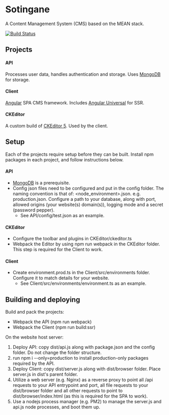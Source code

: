 # Sotingane
A Content Management System (CMS) based on the MEAN stack.

[![Build Status](https://travis-ci.com/Trysor/Sotingane.svg?branch=master)](https://travis-ci.com/Trysor/Sotingane)

## Projects

#### API

Processes user data, handles authentication and storage. Uses [MongoDB](https://www.mongodb.com) for storage.

#### Client

[Angular](https://angular.io/) SPA CMS framework. Includes [Angular Universal](https://universal.angular.io/) for SSR.

#### CKEditor

A custom build of [CKEditor 5](https://ckeditor.com/ckeditor-5/). Used by the client. 


## Setup

Each of the projects require setup before they can be built. Install npm packages in each project, and follow instructions below.

#### API

* [MongoDB](https://www.mongodb.com) is a prerequisite.
* Config json files need to be configured and put in the config folder. The naming convention is that of: <node_environment>.json. e.g. production.json. Configure a path to your database, along with port, allowed origins (your website(s) domain(s)), logging mode and a secret (password pepper).
  * See API/config/test.json as an example.

#### CKEditor

* Configure the toolbar and plugins in CKEditor/ckeditor.ts
* Webpack the Editor by using npm run webpack in the CKEditor folder. This step is required for the Client to work.

#### Client

* Create environment.prod.ts in the Client/src/environments folder. Configure it to match details for your website.
  * See Client/src/environments/environment.ts as an example.


## Building and deploying

Build and pack the projects:
* Webpack the API (npm run webpack)
* Webpack the Client (npm run build:ssr)

On the website host server:
1. Deploy API: copy dist/api.js along with package.json and the config folder. Do not change the folder structure.
2. run npm i --only=production to install production-only packages required by the API.
3. Deploy Client: copy dist/server.js along with dist/browser folder. Place server.js in dist's parent folder.
4. Utilize a web server (e.g. Nginx) as a reverse proxy to point all /api requests to your API entrypoint and port, all file requests to your dist/browser folder and all other requests to point to dist/browser/index.html (as this is required for the SPA to work).
5. Use a nodejs process manager (e.g. PM2) to manage the server.js and api.js node processes, and boot them up.
